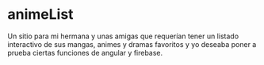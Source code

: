 # animeList

Un sitio para mi hermana y unas amigas que requerían tener un listado interactivo de sus mangas, animes y dramas favoritos y yo deseaba poner a prueba ciertas funciones de angular y firebase.

